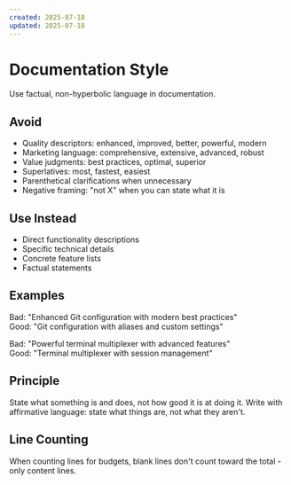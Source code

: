 ```yaml
---
created: 2025-07-18
updated: 2025-07-18
---
```


# Documentation Style

Use factual, non-hyperbolic language in documentation.

## Avoid
- Quality descriptors: enhanced, improved, better, powerful, modern
- Marketing language: comprehensive, extensive, advanced, robust
- Value judgments: best practices, optimal, superior
- Superlatives: most, fastest, easiest
- Parenthetical clarifications when unnecessary
- Negative framing: "not X" when you can state what it is

## Use Instead
- Direct functionality descriptions
- Specific technical details
- Concrete feature lists
- Factual statements

## Examples

Bad: "Enhanced Git configuration with modern best practices"  
Good: "Git configuration with aliases and custom settings"

Bad: "Powerful terminal multiplexer with advanced features"  
Good: "Terminal multiplexer with session management"

## Principle

State what something is and does, not how good it is at doing it.
Write with affirmative language: state what things are, not what they aren't.

## Line Counting

When counting lines for budgets, blank lines don't count toward the total - only content lines.